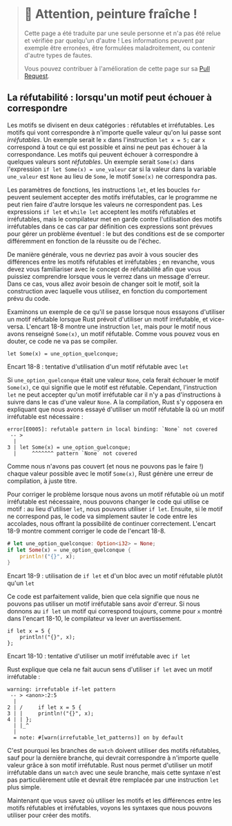 > # 🚧 Attention, peinture fraîche !
>
> Cette page a été traduite par une seule personne et n'a pas été relue et
> vérifiée par quelqu'un d'autre ! Les informations peuvent par exemple être
> erronées, être formulées maladroitement, ou contenir d'autre types de fautes.
>
> Vous pouvez contribuer à l'amélioration de cette page sur sa
> [Pull Request](https://github.com/Jimskapt/rust-book-fr/pull/206).

<!--
## Refutability: Whether a Pattern Might Fail to Match
-->

## La réfutabilité : lorsqu'un motif peut échouer à correspondre

<!--
Patterns come in two forms: refutable and irrefutable. Patterns that will match
for any possible value passed are *irrefutable*. An example would be `x` in the
statement `let x = 5;` because `x` matches anything and therefore cannot fail
to match. Patterns that can fail to match for some possible value are
*refutable*. An example would be `Some(x)` in the expression `if let Some(x) =
a_value` because if the value in the `a_value` variable is `None` rather than
`Some`, the `Some(x)` pattern will not match.
-->

Les motifs se divisent en deux catégories : réfutables et irréfutables. Les
motifs qui vont correspondre à n'importe quelle valeur qu'on lui passe sont
*irréfutables*. Un exemple serait le `x` dans l'instruction `let x = 5;` car
`x` correspond à tout ce qui est possible et ainsi ne peut pas échouer à la
correspondance. Les motifs qui peuvent échouer à correspondre à quelques valeurs
sont *réfutables*. Un exemple serait `Some(x)` dans l'expression
`if let Some(x) = une_valeur` car si la valeur dans la variable `une_valeur` est
`None` au lieu de `Some`, le motif `Some(x)` ne correspondra pas.

<!--
Function parameters, `let` statements, and `for` loops can only accept
irrefutable patterns, because the program cannot do anything meaningful when
values don’t match. The `if let` and `while let` expressions accept
refutable and irrefutable patterns, but the compiler warns against
irrefutable patterns because by definition they’re intended to handle possible
failure: the functionality of a conditional is in its ability to perform
differently depending on success or failure.
-->

Les paramètres de fonctions, les instructions `let`, et les boucles `for`
peuvent seulement accepter des motifs irréfutables, car le programme ne peut
rien faire d'autre lorsque les valeurs ne correspondent pas. Les expressions
`if let` et `while let` acceptent les motifs réfutables et irréfutables, mais le
compilateur met en garde contre l'utilisation des motifs irréfutables dans ce
cas car par définition ces expressions sont prévues pour gérer un problème
éventuel : le but des conditions est de se comporter différemment en fonction de
la réussite ou de l'échec.

<!--
In general, you shouldn’t have to worry about the distinction between refutable
and irrefutable patterns; however, you do need to be familiar with the concept
of refutability so you can respond when you see it in an error message. In
those cases, you’ll need to change either the pattern or the construct you’re
using the pattern with, depending on the intended behavior of the code.
-->

De manière générale, vous ne devriez pas avoir à vous soucier des différences
entre les motifs réfutables et irréfutables ; en revanche, vous devez vous
familiariser avec le concept de réfutabilité afin que vous puissiez comprendre
lorsque vous le verrez dans un message d'erreur. Dans ce cas, vous allez avoir
besoin de changer soit le motif, soit la construction avec laquelle vous
utilisez, en fonction du comportement prévu du code.

<!--
Let’s look at an example of what happens when we try to use a refutable pattern
where Rust requires an irrefutable pattern and vice versa. Listing 18-8 shows a
`let` statement, but for the pattern we’ve specified `Some(x)`, a refutable
pattern. As you might expect, this code will not compile.
-->

Examinons un exemple de ce qu'il se passe lorsque nous essayons d'utiliser un
motif réfutable lorsque Rust prévoit d'utiliser un motif irréfutable, et
vice-versa. L'encart 18-8 montre une instruction `let`, mais pour le motif nous
avons renseigné `Some(x)`, un motif réfutable. Comme vous pouvez vous en douter,
ce code ne va pas se compiler.

<!--
```rust,ignore,does_not_compile
let Some(x) = some_option_value;
```
-->

```rust,ignore,does_not_compile
let Some(x) = une_option_quelconque;
```

<!--
<span class="caption">Listing 18-8: Attempting to use a refutable pattern with
`let`</span>
-->

<span class="caption">Encart 18-8 : tentative d'utilisation d'un motif
réfutable avec `let`</span>

<!--
If `some_option_value` was a `None` value, it would fail to match the pattern
`Some(x)`, meaning the pattern is refutable. However, the `let` statement can
only accept an irrefutable pattern because there is nothing valid the code can
do with a `None` value. At compile time, Rust will complain that we’ve tried to
use a refutable pattern where an irrefutable pattern is required:
-->

Si `une_option_quelconque` était une valeur `None`, cela ferait échouer le motif
`Some(x)`, ce qui signifie que le motif est réfutable. Cependant, l'instruction
`let` ne peut accepter qu'un motif irréfutable car il n'y a pas d'instructions à
suivre dans le cas d'une valeur `None`. A la compilation, Rust s'y opposera en
expliquant que nous avons essayé d'utiliser un motif réfutable là où un motif
irréfutable est nécessaire :

<!--
```text
error[E0005]: refutable pattern in local binding: `None` not covered
 -- >
  |
3 | let Some(x) = some_option_value;
  |     ^^^^^^^ pattern `None` not covered
```
-->

```text
error[E0005]: refutable pattern in local binding: `None` not covered
 -- >
  |
3 | let Some(x) = une_option_quelconque;
  |     ^^^^^^^ pattern `None` not covered
```

<!--
Because we didn’t cover (and couldn’t cover!) every valid value with the
pattern `Some(x)`, Rust rightfully produces a compiler error.
-->

Comme nous n'avons pas couvert (et nous ne pouvons pas le faire !) chaque
valeur possible avec le motif `Some(x)`, Rust génère une erreur de compilation,
à juste titre.

<!--
To fix the problem where we have a refutable pattern where an irrefutable
pattern is needed, we can change the code that uses the pattern: instead of
using `let`, we can use `if let`. Then if the pattern doesn’t match, the code
will just skip the code in the curly brackets, giving it a way to continue
validly. Listing 18-9 shows how to fix the code in Listing 18-8.
-->

Pour corriger le problème lorsque nous avons un motif réfutable où un motif
irréfutable est nécessaire, nous pouvons changer le code qui utilise ce motif :
au lieu d'utiliser `let`, nous pouvons utiliser `if let`. Ensuite, si le motif
ne correspond pas, le code va simplement sauter le code entre les accolades,
nous offrant la possibilité de continuer correctement. L'encart 18-9 montre
comment corriger le code de l'encart 18-8.

<!--
```rust
# let some_option_value: Option<i32> = None;
if let Some(x) = some_option_value {
    println!("{}", x);
}
```
-->

```rust
# let une_option_quelconque: Option<i32> = None;
if let Some(x) = une_option_quelconque {
    println!("{}", x);
}
```

<!--
<span class="caption">Listing 18-9: Using `if let` and a block with refutable
patterns instead of `let`</span>
-->

<span class="caption">Encart 18-9 : utilisation de `if let` et d'un bloc avec
un motif réfutable plutôt qu'un `let`</span>

<!--
We’ve given the code an out! This code is perfectly valid, although it means we
cannot use an irrefutable pattern without receiving an error. If we give `if
let` a pattern that will always match, such as `x`, as shown in Listing 18-10,
the compiler will give a warning.
-->

Ce code est parfaitement valide, bien que cela signifie que nous ne pouvons pas
utiliser un motif irréfutable sans avoir d'erreur. Si nous donnons au `if let`
un motif qui correspond toujours, comme pour `x` montré dans l'encart 18-10, le
compilateur va lever un avertissement.

```rust,ignore
if let x = 5 {
    println!("{}", x);
};
```

<!--
<span class="caption">Listing 18-10: Attempting to use an irrefutable pattern
with `if let`</span>
-->

<span class="caption">Encart 18-10 : tentative d'utiliser un motif irréfutable
avec `if let`</span>

<!--
Rust complains that it doesn’t make sense to use `if let` with an irrefutable
pattern:
-->

Rust explique que cela ne fait aucun sens d'utiliser `if let` avec un motif
irréfutable :

```text
warning: irrefutable if-let pattern
 -- > <anon>:2:5
  |
2 | /     if let x = 5 {
3 | |     println!("{}", x);
4 | | };
  | |_^
  |
  = note: #[warn(irrefutable_let_patterns)] on by default
```

<!--
For this reason, match arms must use refutable patterns, except for the last
arm, which should match any remaining values with an irrefutable pattern. Rust
allows us to use an irrefutable pattern in a `match` with only one arm, but
this syntax isn’t particularly useful and could be replaced with a simpler
`let` statement.
-->

C'est pourquoi les branches de `match` doivent utiliser des motifs réfutables,
sauf pour la dernière branche, qui devrait correspondre à n'importe quelle
valeur grâce à son motif irréfutable. Rust nous permet d'utiliser un motif
irréfutable dans un `match` avec une seule branche, mais cette syntaxe n'est
pas particulièrement utile et devrait être remplacée par une instruction `let`
plus simple.

<!--
Now that you know where to use patterns and the difference between refutable
and irrefutable patterns, let’s cover all the syntax we can use to create
patterns.
-->

Maintenant que vous savez où utiliser les motifs et les différences entre les
motifs réfutables et irréfutables, voyons les syntaxes que nous pouvons
utiliser pour créer des motifs.
